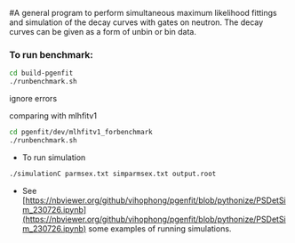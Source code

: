 #A general program to perform simultaneous maximum likelihood fittings and simulation of the decay curves with gates on neutron. The decay curves can be given as a form of unbin or bin data.
### To run benchmark:

```bash
cd build-pgenfit
./runbenchmark.sh
```

ignore errors

comparing with mlhfitv1

```bash
cd pgenfit/dev/mlhfitv1_forbenchmark
./runbenchmark.sh
```

- To run simulation

```bash
./simulationC parmsex.txt simparmsex.txt output.root
```

- See [https://nbviewer.org/github/vihophong/pgenfit/blob/pythonize/PSDetSim_230726.ipynb](https://nbviewer.org/github/vihophong/pgenfit/blob/pythonize/PSDetSim_230726.ipynb) some examples of running simulations.
